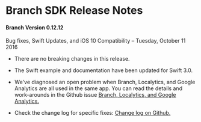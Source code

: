 
Branch SDK Release Notes
========================

####  Branch Version 0.12.12
Bug fixes, Swift Updates, and iOS 10 Compatibility – Tuesday, October 11 2016

* There are no breaking changes in this release.

* The Swift example and documentation have been updated for Swift 3.0.

* We've diagnosed an open problem when Branch, Localytics, and Google Analytics are all used 
  in the same app.  You can read the details and work-arounds in the Github issue 
  [Branch, Localytics, and Google Analytics.](https://github.com/BranchMetrics/ios-branch-deep-linking/issues/485)

* Check the change log for specific fixes:  [Change log on Github.](https://github.com/BranchMetrics/ios-branch-deep-linking/blob/master/ChangeLog.md)
